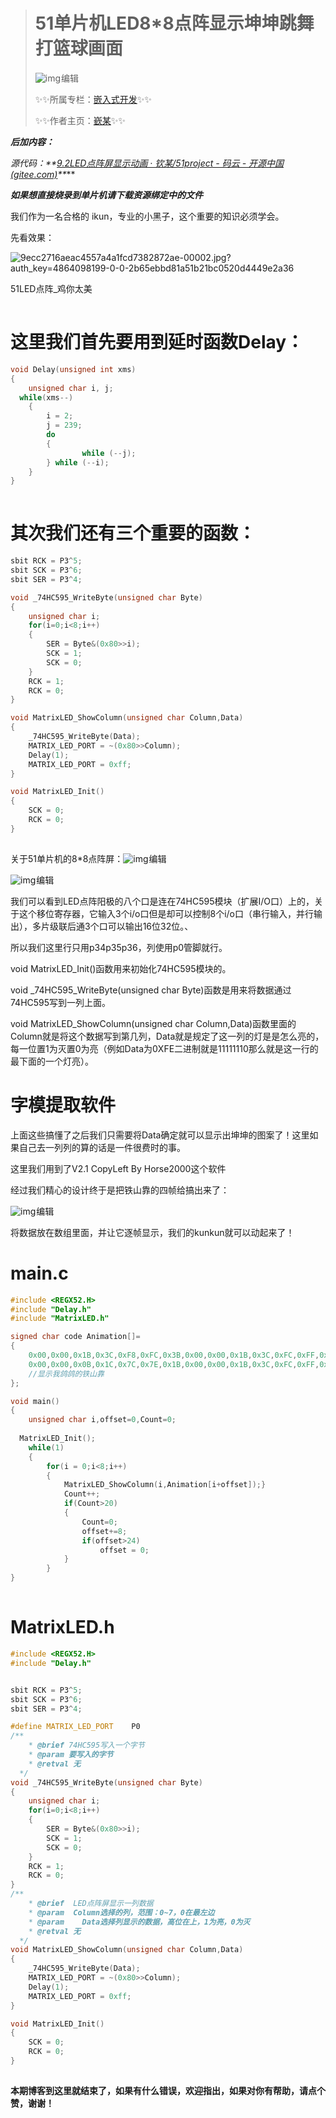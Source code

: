 

> # 51单片机LED8*8点阵显示坤坤跳舞打篮球画面
>
> ![img](https://raw.githubusercontent.com/QinMou000/pic/main/6f2b920cd38b273e9349974209147fee.png)![点击并拖拽以移动](data:image/gif;base64,R0lGODlhAQABAPABAP///wAAACH5BAEKAAAALAAAAAABAAEAAAICRAEAOw==)编辑
>
> ✨✨所属专栏：[嵌入式开发](https://blog.csdn.net/2301_80194476/category_12607357.html?spm=1001.2014.3001.5482)✨✨
>
> ✨✨作者主页：[嶔某](https://blog.csdn.net/2301_80194476?spm=1000.2115.3001.5343)✨✨

***后加内容：***

***源代码：\**\*[9.2LED点阵屏显示动画 · 钦某/51project - 码云 - 开源中国 (gitee.com)](https://gitee.com/wang-qin928/51project/tree/master/9.2LED点阵屏显示动画)\**\**** 

***如果想直接烧录到单片机请下载资源绑定中的文件*** 

我们作为一名合格的 ikun，专业的小黑子，这个重要的知识必须学会。

先看效果：

![9ecc2716aeac4557a4a1fcd7382872ae-00002.jpg?auth_key=4864098199-0-0-2b65ebbd81a51b21bc0520d4449e2a36](https://video-community.csdnimg.cn/vod-84deb4/20d0a003e2b671ee80890675b3ed0102/snapshots/9ecc2716aeac4557a4a1fcd7382872ae-00002.jpg?auth_key=4864098199-0-0-2b65ebbd81a51b21bc0520d4449e2a36)

51LED点阵_鸡你太美

![点击并拖拽以移动](data:image/gif;base64,R0lGODlhAQABAPABAP///wAAACH5BAEKAAAALAAAAAABAAEAAAICRAEAOw==)

# 这里我们首先要用到延时函数Delay：

```cpp
void Delay(unsigned int xms)
{
	unsigned char i, j;
  while(xms--)
	{	
		i = 2;
		j = 239;
		do
		{
				while (--j);
		} while (--i);
	}
}
```

![点击并拖拽以移动](data:image/gif;base64,R0lGODlhAQABAPABAP///wAAACH5BAEKAAAALAAAAAABAAEAAAICRAEAOw==)

# 其次我们还有三个重要的函数：

```cpp
sbit RCK = P3^5;
sbit SCK = P3^6;
sbit SER = P3^4;

void _74HC595_WriteByte(unsigned char Byte)
{
	unsigned char i;
	for(i=0;i<8;i++)
	{
		SER = Byte&(0x80>>i);
		SCK = 1;
		SCK = 0;
	}
	RCK = 1;
	RCK = 0;
}

void MatrixLED_ShowColumn(unsigned char Column,Data)
{
	_74HC595_WriteByte(Data);
	MATRIX_LED_PORT = ~(0x80>>Column);
	Delay(1);
	MATRIX_LED_PORT = 0xff;
}

void MatrixLED_Init()
{
	SCK = 0;
	RCK = 0;
}
```

![点击并拖拽以移动](data:image/gif;base64,R0lGODlhAQABAPABAP///wAAACH5BAEKAAAALAAAAAABAAEAAAICRAEAOw==)



 关于51单片机的8*8点阵屏：![img](https://raw.githubusercontent.com/QinMou000/pic/main/be7c2a48107f9ab099d111a59e4b5f94.png)![点击并拖拽以移动](data:image/gif;base64,R0lGODlhAQABAPABAP///wAAACH5BAEKAAAALAAAAAABAAEAAAICRAEAOw==)编辑

![img](https://raw.githubusercontent.com/QinMou000/pic/main/25c0f3353767360bbb9b7a5e3ce3456b.png)![点击并拖拽以移动](data:image/gif;base64,R0lGODlhAQABAPABAP///wAAACH5BAEKAAAALAAAAAABAAEAAAICRAEAOw==)编辑

 我们可以看到LED点阵阳极的八个口是连在74HC595模块（扩展I/O口）上的，关于这个移位寄存器，它输入3个i/o口但是却可以控制8个i/o口（串行输入，并行输出），多片级联后通3个口可以输出16位32位。、

所以我们这里行只用p34p35p36，列使用p0管脚就行。

void MatrixLED_Init()函数用来初始化74HC595模块的。

 void _74HC595_WriteByte(unsigned char Byte)函数是用来将数据通过74HC595写到一列上面。

void MatrixLED_ShowColumn(unsigned char Column,Data)函数里面的Column就是将这个数据写到第几列，Data就是规定了这一列的灯是是怎么亮的，每一位置1为灭置0为亮（例如Data为0XFE二进制就是11111110那么就是这一行的最下面的一个灯亮）。

# 字模提取软件

上面这些搞懂了之后我们只需要将Data确定就可以显示出坤坤的图案了！这里如果自己去一列列的算的话是一件很费时的事。

这里我们用到了V2.1 CopyLeft By Horse2000这个软件

经过我们精心的设计终于是把铁山靠的四帧给搞出来了：

![img](https://raw.githubusercontent.com/QinMou000/pic/main/8c471e9fb991e026231894017aedf890.png)![点击并拖拽以移动](data:image/gif;base64,R0lGODlhAQABAPABAP///wAAACH5BAEKAAAALAAAAAABAAEAAAICRAEAOw==)编辑

将数据放在数组里面，并让它逐帧显示，我们的kunkun就可以动起来了！

# main.c

```cpp
#include <REGX52.H>
#include "Delay.h"
#include "MatrixLED.h"

signed char code Animation[]=
{
	0x00,0x00,0x1B,0x3C,0xF8,0xFC,0x3B,0x00,0x00,0x1B,0x3C,0xFC,0xFF,0x3A,0x00,0x00,
	0x00,0x00,0x0B,0x1C,0x7C,0x7E,0x1B,0x00,0x00,0x1B,0x3C,0xFC,0xFF,0x3A,0x00,0x00,
    //显示我鸽鸽的铁山靠
};

void main()
{
	unsigned char i,offset=0,Count=0;
	
  MatrixLED_Init();
	while(1)
	{
		for(i = 0;i<8;i++)
		{
			MatrixLED_ShowColumn(i,Animation[i+offset]);}
			Count++;
			if(Count>20)
			{
				Count=0;
				offset+=8;
				if(offset>24)
					offset = 0;
			}
		}
}
```

![点击并拖拽以移动](data:image/gif;base64,R0lGODlhAQABAPABAP///wAAACH5BAEKAAAALAAAAAABAAEAAAICRAEAOw==)

#  MatrixLED.h

```cpp
#include <REGX52.H>
#include "Delay.h"


sbit RCK = P3^5;
sbit SCK = P3^6;
sbit SER = P3^4;

#define MATRIX_LED_PORT    P0
/**
	* @brief 74HC595写入一个字节
	* @param 要写入的字节
	* @retval 无
  */
void _74HC595_WriteByte(unsigned char Byte)
{
	unsigned char i;
	for(i=0;i<8;i++)
	{
		SER = Byte&(0x80>>i);
		SCK = 1;
		SCK = 0;
	}
	RCK = 1;
	RCK = 0;
}
/**
	* @brief  LED点阵屏显示一列数据
	* @param  Column选择的列，范围：0~7，0在最左边
	* @param	Data选择列显示的数据，高位在上，1为亮，0为灭
	* @retval 无
  */
void MatrixLED_ShowColumn(unsigned char Column,Data)
{
	_74HC595_WriteByte(Data);
	MATRIX_LED_PORT = ~(0x80>>Column);
	Delay(1);
	MATRIX_LED_PORT = 0xff;
}

void MatrixLED_Init()
{
	SCK = 0;
	RCK = 0;
}
```

![点击并拖拽以移动](data:image/gif;base64,R0lGODlhAQABAPABAP///wAAACH5BAEKAAAALAAAAAABAAEAAAICRAEAOw==)

**本期博客到这里就结束了，如果有什么错误，欢迎指出，如果对你有帮助，请点个赞，谢谢！**